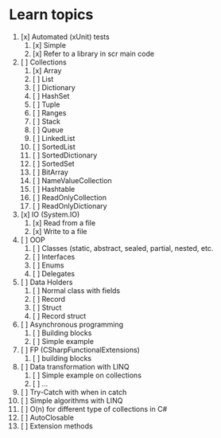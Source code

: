 # Learn topics

1. [x] Automated (xUnit) tests
   1. [x] Simple
   2. [x] Refer to a library in scr main code
2. [ ] Collections
   1. [x] Array
   2. [ ] List
   3. [ ] Dictionary
   4. [ ] HashSet
   5. [ ] Tuple
   6. [ ] Ranges
   7. [ ] Stack
   8. [ ] Queue
   9. [ ] LinkedList
   10. [ ] SortedList
   11. [ ] SortedDictionary
   12. [ ] SortedSet
   13. [ ] BitArray
   14. [ ] NameValueCollection
   15. [ ] Hashtable
   16. [ ] ReadOnlyCollection
   17. [ ] ReadOnlyDictionary
3. [x] IO (System.IO)
   1. [x] Read from a file
   2. [x] Write to a file
4. [ ] OOP
   1. [ ] Classes (static, abstract, sealed, partial, nested, etc.
   2. [ ] Interfaces
   3. [ ] Enums
   4. [ ] Delegates
5. [ ] Data Holders
   1. [ ] Normal class with fields
   2. [ ] Record
   3. [ ] Struct
   4. [ ] Record struct
6. [ ] Asynchronous programming
   1. [ ] Building blocks
   2. [ ] Simple example
7. [ ] FP (CSharpFunctionalExtensions)
   1. [ ] building blocks 
8. [ ] Data transformation with LINQ
   1. [ ] Simple example on collections
   2. [ ] ...
9. [ ] Try-Catch with when in catch
10. [ ] Simple algorithms with LINQ
11. [ ] O(n) for different type of collections in C#
12. [ ] AutoClosable
13. [ ] Extension methods
